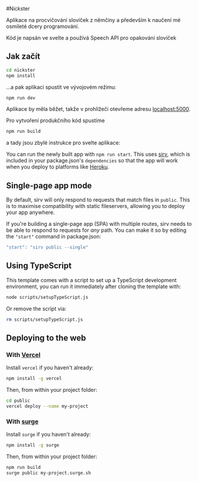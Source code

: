 #Nickster

Aplikace na procvičování slovíček z němčiny a především k naučení mé osmileté dcery programování.

Kód je napsán ve svelte a používá Speech API pro opakování slovíček

## Jak začít



```bash
cd nickster
npm install
```

...a pak aplikaci spustit ve vývojovém režimu:

```bash
npm run dev
```

 Aplikace by měla běžet, takže v prohlížeči otevřeme adresu [localhost:5000](http://localhost:5000).



Pro vytvoření produkčního kód spustíme

```bash
npm run build
```

a tady jsou zbylé instrukce pro svelte aplikace:

You can run the newly built app with `npm run start`. This uses [sirv](https://github.com/lukeed/sirv), which is included in your package.json's `dependencies` so that the app will work when you deploy to platforms like [Heroku](https://heroku.com).


## Single-page app mode

By default, sirv will only respond to requests that match files in `public`. This is to maximise compatibility with static fileservers, allowing you to deploy your app anywhere.

If you're building a single-page app (SPA) with multiple routes, sirv needs to be able to respond to requests for *any* path. You can make it so by editing the `"start"` command in package.json:

```js
"start": "sirv public --single"
```

## Using TypeScript

This template comes with a script to set up a TypeScript development environment, you can run it immediately after cloning the template with:

```bash
node scripts/setupTypeScript.js
```

Or remove the script via:

```bash
rm scripts/setupTypeScript.js
```

## Deploying to the web

### With [Vercel](https://vercel.com)

Install `vercel` if you haven't already:

```bash
npm install -g vercel
```

Then, from within your project folder:

```bash
cd public
vercel deploy --name my-project
```

### With [surge](https://surge.sh/)

Install `surge` if you haven't already:

```bash
npm install -g surge
```

Then, from within your project folder:

```bash
npm run build
surge public my-project.surge.sh
```
